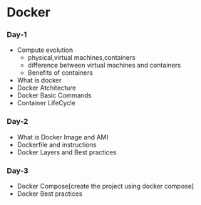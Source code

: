# Docker
### Day-1
- Compute evolution
  - physical,virtual machines,containers
  - difference between virtual machines and containers
  - Benefits of containers
- What is docker
- Docker Atchitecture
- Docker Basic Commands
- Container LifeCycle
### Day-2
- What is Docker Image and AMI
- Dockerfile and instructions
- Docker Layers and Best practices

### Day-3
- Docker Compose[create the project using docker compose]
- Docker Best practices